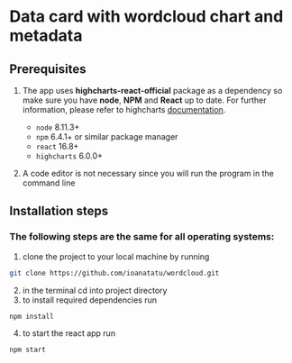 # Data card with wordcloud chart and metadata

## Prerequisites

1. The app uses **highcharts-react-official** package as a dependency so make sure you have **node**, **NPM** and **React** up to date. For further information, please refer to highcharts [documentation](https://www.npmjs.com/package/highcharts-react-official#getting-started).

   -  `node` 8.11.3+
   -  `npm` 6.4.1+ or similar package manager
   -  `react` 16.8+
   -  `highcharts` 6.0.0+

2. A code editor is not necessary since you will run the program in the command line

## Installation steps

### The following steps are the same for all operating systems:

1. clone the project to your local machine by running

```bash
git clone https://github.com/ioanatatu/wordcloud.git
```

2. in the terminal cd into project directory
3. to install required dependencies run

```bash
npm install
```

4. to start the react app run

```bash
npm start
```
